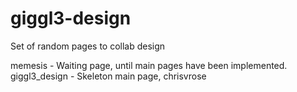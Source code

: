 # giggl3-design
Set of random pages to collab design

memesis - Waiting page, until main pages have been implemented.
giggl3_design - Skeleton main page, chrisvrose


